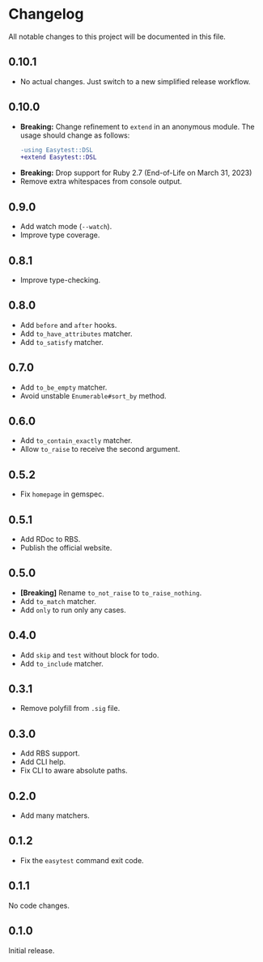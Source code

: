# Changelog

All notable changes to this project will be documented in this file.

## 0.10.1

- No actual changes. Just switch to a new simplified release workflow.

## 0.10.0

- **Breaking:** Change refinement to `extend` in an anonymous module. The usage should change as follows:
  ```diff
  -using Easytest::DSL
  +extend Easytest::DSL
  ```
- **Breaking:** Drop support for Ruby 2.7 (End-of-Life on March 31, 2023)
- Remove extra whitespaces from console output.

## 0.9.0

- Add watch mode (`--watch`).
- Improve type coverage.

## 0.8.1

- Improve type-checking.

## 0.8.0

- Add `before` and `after` hooks.
- Add `to_have_attributes` matcher.
- Add `to_satisfy` matcher.

## 0.7.0

- Add `to_be_empty` matcher.
- Avoid unstable `Enumerable#sort_by` method.

## 0.6.0

- Add `to_contain_exactly` matcher.
- Allow `to_raise` to receive the second argument.

## 0.5.2

- Fix `homepage` in gemspec.

## 0.5.1

- Add RDoc to RBS.
- Publish the official website.

## 0.5.0

- **[Breaking]** Rename `to_not_raise` to `to_raise_nothing`.
- Add `to_match` matcher.
- Add `only` to run only any cases.

## 0.4.0

- Add `skip` and `test` without block for todo.
- Add `to_include` matcher.

## 0.3.1

- Remove polyfill from `.sig` file.

## 0.3.0

- Add RBS support.
- Add CLI help.
- Fix CLI to aware absolute paths.

## 0.2.0

- Add many matchers.

## 0.1.2

- Fix the `easytest` command exit code.

## 0.1.1

No code changes.

## 0.1.0

Initial release.
